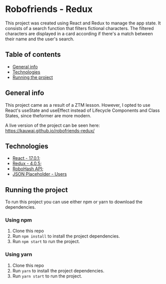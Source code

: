 # Robofriends - Redux

This project was created using React and Redux to manage the app state. It consists of a search function that filters fictional characters. The filtered characters are displayed in a card according if there's a match between their name and the user's search.

## Table of contents

- [General info](#general-info)
- [Technologies](#technologies)
- [Running the project](#running-the-project)

## General info

This project came as a result of a ZTM lesson. However, I opted to use React's useState and useEffect instead of Lifecycle Components and Class States, since theformer are more modern.

A live version of the project can be seen here: <https://kauwai.github.io/robofriends-redux/>

## Technologies

- [React - 17.0.1](https://reactjs.org/);
- [Redux - 4.0.5](https://redux.js.org/);
- [RoboHash API](https://robohash.org/);
- [JSON Placeholder - Users](https://jsonplaceholder.typicode.com/users)

## Running the project

To run this project you can use either npm or yarn to download the dependencies.

### Using npm

1. Clone this repo
2. Run `npm install` to install the project dependencies.
3. Run `npm start` to run the project.

### Using yarn

1. Clone this repo
2. Run `yarn` to install the project dependencies.
3. Run `yarn start` to run the project.
